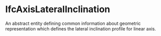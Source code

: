IfcAxisLateralInclination
=========================
An abstract entity defining common information about geometric representation
which defines the lateral inclination profile for linear axis.  


